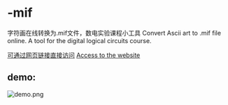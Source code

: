 # -mif
字符画在线转换为.mif文件，数电实验课程小工具
Convert Ascii art to .mif file online. A tool for the digital logical circuits course. 

[可通过网页链接直接访问](https://leafeonia.github.io/-mif/mif_generation.html)
[Access to the website](https://leafeonia.github.io/-mif/mif_generation.html)
## demo:
![demo.png](https://i.loli.net/2019/02/11/5c613f9095db9.png)
